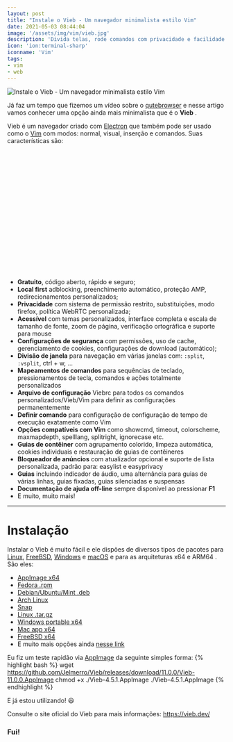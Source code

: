 ```yaml
---
layout: post
title: "Instale o Vieb - Um navegador minimalista estilo Vim"
date: 2021-05-03 08:44:04
image: '/assets/img/vim/vieb.jpg'
description: 'Divida telas, rode comandos com privacidade e facilidade!'
icon: 'ion:terminal-sharp'
iconname: 'Vim'
tags:
- vim
- web
---
```


![Instale o Vieb - Um navegador minimalista estilo Vim](/assets/img/vim/vieb.jpg)

Já faz um tempo que fizemos um vídeo sobre o [qutebrowser](https://terminalroot.com.br/2019/06/qutebrowser-um-navegador-estilo-vim-muito-veloz.html) e nesse artigo vamos conhecer uma opção ainda mais minimalista que é o **Vieb** .

Vieb é um navegador criado com [Electron](https://terminalroot.com.br/2019/11/conheca-e-instale-o-veonim-um-editor-baseado-no-vim-e-neovim.html) que também pode ser usado como o [Vim](https://terminalroot.com.br/vim) com modos: normal, visual, inserção e comandos. Suas características são:

<!-- QUADRADO -->
<script async src="//pagead2.googlesyndication.com/pagead/js/adsbygoogle.js"></script>
<ins class="adsbygoogle"
style="display:inline-block;width:336px;height:280px"
data-ad-client="ca-pub-2838251107855362"
data-ad-slot="5351066970"></ins>
<script>
(adsbygoogle = window.adsbygoogle || []).push({});
</script>


+ **Gratuito**, código aberto, rápido e seguro;
+ **Local first** adblocking, preenchimento automático, proteção AMP, redirecionamentos personalizados;
+ **Privacidade** com sistema de permissão restrito, substituições, modo firefox, política WebRTC personalizada;
+ **Acessível** com temas personalizados, interface completa e escala de tamanho de fonte, zoom de página, verificação ortográfica e suporte para mouse
+ **Configurações de segurança** com permissões, uso de cache, gerenciamento de cookies, configurações de download (automático);
+ **Divisão de janela** para navegação em várias janelas com: `:split`, `:vsplit`, ctrl + w, ...
+ **Mapeamentos de comandos** para sequências de teclado, pressionamentos de tecla, comandos e ações totalmente personalizados
+ **Arquivo de configuração** Viebrc para todos os comandos personalizados/Vieb/Vim para definir as configurações permanentemente
+ **Definir comando** para configuração de configuração de tempo de execução exatamente como Vim
+ **Opções compatíveis com Vim** como showcmd, timeout, colorscheme, maxmapdepth, spelllang, splitright, ignorecase etc.
+ **Guias de contêiner** com agrupamento colorido, limpeza automática, cookies individuais e restauração de guias de contêineres
+ **Bloqueador de anúncios** com atualizador opcional e suporte de lista personalizada, padrão para: easylist e easyprivacy
+ **Guias** incluindo indicador de áudio, uma alternância para guias de várias linhas, guias fixadas, guias silenciadas e suspensas
+ **Documentação de ajuda off-line** sempre disponível ao pressionar **F1**
+ E muito, muito mais!

<!-- RETANGULO LARGO 2 -->
<script async src="//pagead2.googlesyndication.com/pagead/js/adsbygoogle.js"></script>
<ins class="adsbygoogle"
style="display:block; text-align:center;"
data-ad-layout="in-article"
data-ad-format="fluid"
data-ad-client="ca-pub-2838251107855362"
data-ad-slot="8549252987"></ins>
<script>
(adsbygoogle = window.adsbygoogle || []).push({});
</script>


---

# Instalação
Instalar o Vieb é muito fácil e ele dispões de diversos tipos de pacotes para [Linux](https://terminalroot.com.br/linux), [FreeBSD](https://terminalroot.com.br/tags#freebsd), [Windows](https://terminalroot.com.br/tags#windows) e [macOS](https://terminalroot.com.br/tags#macos) e para as arquiteturas x64 e ARM64 . São eles:
+ [AppImage x64](https://github.com/Jelmerro/Vieb/releases/download/4.5.1/Vieb-4.5.1.AppImage)
+ [Fedora .rpm](https://github.com/Jelmerro/Vieb/releases/download/4.5.1/vieb-4.5.1.x86_64.rpm)
+ [Debian/Ubuntu/Mint .deb](https://github.com/Jelmerro/Vieb/releases/download/4.5.1/vieb_4.5.1_amd64.deb)
+ [Arch Linux](https://github.com/Jelmerro/Vieb/releases/download/4.5.1/vieb-4.5.1.pacman)
+ [Snap](https://github.com/Jelmerro/Vieb/releases/download/4.5.1/vieb_4.5.1_amd64.snap)
+ [Linux .tar.gz](https://github.com/Jelmerro/Vieb/releases/download/4.5.1/vieb-4.5.1.tar.gz)
+ [Windows portable x64](https://github.com/Jelmerro/Vieb/releases/download/4.5.1/Vieb.4.5.1.exe)
+ [Mac app x64](https://github.com/Jelmerro/Vieb/releases/download/4.5.1/Vieb-4.5.1-mac.zip)
+ [FreeBSD x64](https://github.com/Jelmerro/Vieb/releases/download/4.5.1/vieb-4.5.1.freebsd)
+ E muito mais opções ainda [nesse link](https://vieb.dev/download)

Eu fiz um teste rapidão via [AppImage](https://terminalroot.com.br/2020/05/conheca-o-app-get-um-gerenciador-de-appimages-via-linha-de-comando.html) da seguinte simples forma:
{% highlight bash %}
wget https://github.com/Jelmerro/Vieb/releases/download/11.0.0/Vieb-11.0.0.AppImage
chmod +x ./Vieb-4.5.1.AppImage
./Vieb-4.5.1.AppImage
{% endhighlight %}

E já estou utilizando! 😃 

Consulte o site oficial do Vieb para mais informações: <https://vieb.dev/>

### Fui!


